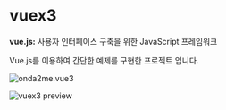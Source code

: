 # vuex3

**vue.js:** 사용자 인터페이스 구축을 위한 JavaScript 프레임워크    



Vue.js를 이용하여 간단한 예제를 구현한 프로젝트 입니다.

![onda2me.vue3](/assets/images/vue3_exam_list.png)

![vuex3 preview](/assets/images/vue3_exam_list.png)

[1]: /assets/images/main/onda2me_01.PNG (live preview)
